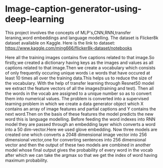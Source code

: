 # Image-caption-generator-using-deep-learning

This project involves the concepts of MLP's,CNN,RNN,transfer leraning,word embeddings and language modelling.
The dataset is Flicker8k dataset available on Kaggle.
Here is the link to dataset:
https://www.kaggle.com/ming666/flicker8k-dataset/notebooks

Here all the training images contains five captions related to that image.So firstly,we created a dictionary having keys as the images and values as all captions related to that image.Then we create a vocabulary which consists of only frequently occuring unique words i.e words that have occured at least 10 times all over the training data.This helps us to reduce the size of the vocabulary.
With the help of transfer learning through Resnet50 model we extract the feature vectors of all the images(training and test).
Then all the words in the vocab are assigned to a unique number so as to convert them into numerical values.
The problem is converted into a supervised learning problem in which we create a data generator object which X contains an array of image features and partial captions and Y contains the next word.Then on the basis of these features the model predicts the new word this is language modelling.
Before feeding the word indexes into RNN model they are passed through an embedding layer which converts a word into a 50 dim-vector.Here we used glove embedding.
Now three models are created one which converts a 2048 dimensional image vector into 256 dimensional vector,one for converting sentences into 256 dimensional vector and then the output of these two models are combined in another model whose final output gives the probability of every word in the vocab after which we can take the argmax so that we get the index of word having maximum probability.
